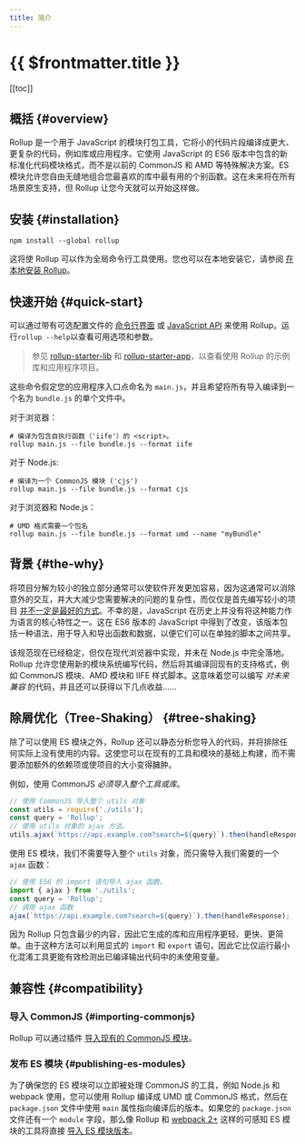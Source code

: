 ```yaml
---
title: 简介
---
```


# {{ $frontmatter.title }}

[[toc]]

## 概括 {#overview}

Rollup 是一个用于 JavaScript 的模块打包工具，它将小的代码片段编译成更大、更复杂的代码，例如库或应用程序。它使用 JavaScript 的 ES6 版本中包含的新标准化代码模块格式，而不是以前的 CommonJS 和 AMD 等特殊解决方案。ES 模块允许您自由无缝地组合您最喜欢的库中最有用的个别函数。这在未来将在所有场景原生支持，但 Rollup 让您今天就可以开始这样做。

## 安装 {#installation}

```shell
npm install --global rollup
```

这将使 Rollup 可以作为全局命令行工具使用。您也可以在本地安装它，请参阅 [在本地安装 Rollup](../tutorial/index.md#installing-rollup-locally)。

## 快速开始 {#quick-start}

可以通过带有可选配置文件的 [命令行界面](../command-line-interface/index.md) 或 [JavaScript API](../javascript-api/index.md) 来使用 Rollup。运行`rollup --help`以查看可用选项和参数。

> 参见 [rollup-starter-lib](https://github.com/rollup/rollup-starter-lib) 和 [rollup-starter-app](https://github.com/rollup/rollup-starter-app)，以查看使用 Rollup 的示例库和应用程序项目。

这些命令假定您的应用程序入口点命名为 `main.js`，并且希望将所有导入编译到一个名为 `bundle.js` 的单个文件中。

对于浏览器：

```shell
# 编译为包含自执行函数（'iife'）的 <script>。
rollup main.js --file bundle.js --format iife
```

对于 Node.js:

```shell
# 编译为一个 CommonJS 模块 ('cjs')
rollup main.js --file bundle.js --format cjs
```

对于浏览器和 Node.js：

```shell
# UMD 格式需要一个包名
rollup main.js --file bundle.js --format umd --name "myBundle"
```

## 背景 {#the-why}

将项目分解为较小的独立部分通常可以使软件开发更加容易，因为这通常可以消除意外的交互，并大大减少您需要解决的问题的复杂性，而仅仅是首先编写较小的项目 [并不一定是最好的方式](https://medium.com/@Rich_Harris/small-modules-it-s-not-quite-that-simple-3ca532d65de4)。不幸的是，JavaScript 在历史上并没有将这种能力作为语言的核心特性之一。这在 ES6 版本的 JavaScript 中得到了改变，该版本包括一种语法，用于导入和导出函数和数据，以便它们可以在单独的脚本之间共享。

该规范现在已经稳定，但仅在现代浏览器中实现，并未在 Node.js 中完全落地。Rollup 允许您使用新的模块系统编写代码，然后将其编译回现有的支持格式，例如 CommonJS 模块、AMD 模块和 IIFE 样式脚本。这意味着您可以编写 _对未来兼容_ 的代码，并且还可以获得以下几点收益……

## 除屑优化（Tree-Shaking） {#tree-shaking}

除了可以使用 ES 模块之外，Rollup 还可以静态分析您导入的代码，并将排除任何实际上没有使用的内容。这使您可以在现有的工具和模块的基础上构建，而不需要添加额外的依赖项或使项目的大小变得臃肿。

例如，使用 CommonJS _必须导入整个工具或库_。

```js
// 使用 CommonJS 导入整个 utils 对象
const utils = require('./utils');
const query = 'Rollup';
// 使用 utils 对象的 ajax 方法。
utils.ajax(`https://api.example.com?search=${query}`).then(handleResponse);
```

使用 ES 模块，我们不需要导入整个 `utils` 对象，而只需导入我们需要的一个 `ajax` 函数：

```js
// 使用 ES6 的 import 语句导入 ajax 函数。
import { ajax } from './utils';
const query = 'Rollup';
// 调用 ajax 函数
ajax(`https://api.example.com?search=${query}`).then(handleResponse);
```

因为 Rollup 只包含最少的内容，因此它生成的库和应用程序更轻、更快、更简单。由于这种方法可以利用显式的 `import` 和 `export` 语句，因此它比仅运行最小化混淆工具更能有效检测出已编译输出代码中的未使用变量。

## 兼容性 {#compatibility}

### 导入 CommonJS {#importing-commonjs}

Rollup 可以通过插件 [导入现有的 CommonJS 模块](https://github.com/rollup/plugins/tree/master/packages/commonjs)。

### 发布 ES 模块 {#publishing-es-modules}

为了确保您的 ES 模块可以立即被处理 CommonJS 的工具，例如 Node.js 和 webpack 使用，您可以使用 Rollup 编译成 UMD 或 CommonJS 格式，然后在 `package.json` 文件中使用 `main` 属性指向编译后的版本。如果您的 `package.json` 文件还有一个 `module` 字段，那么像 Rollup 和 [webpack 2+](https://webpack.js.org/) 这样的可感知 ES 模块的工具将直接 [导入 ES 模块版本](https://github.com/rollup/rollup/wiki/pkg.module)。
